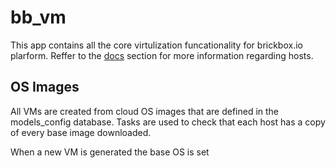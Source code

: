 # bb_vm

This app contains all the core virtulization funcationality for brickbox.io plarform. Reffer to the [docs](docs/hosts/) section for more information regarding hosts.

## OS Images

All VMs are created from cloud OS images that are defined in the models_config database. Tasks are used to check that each host has a copy of every base image downloaded.

When a new VM is generated the base OS is set
